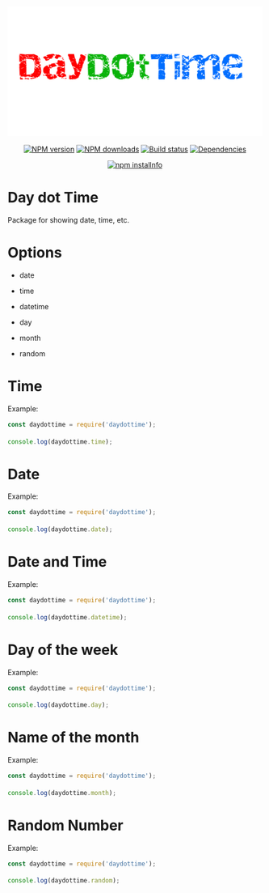 <div align="center">
<img src="logo.png"  width="546" height="256" alt="daydottime">
  <p>
    <a href="https://www.npmjs.com/package/daydottime"><img src="https://img.shields.io/npm/v/daydottime.svg?maxAge=3600" alt="NPM version" /></a>
    <a href="https://www.npmjs.com/package/daydottime"><img src="https://img.shields.io/npm/dt/daydottime.svg?maxAge=3600" alt="NPM downloads" /></a>
    <a href="https://github.com/Maksiooo/daydottime/actions"><img src="https://github.com/Maksiooo/daydottime/workflows/Testing/badge.svg" alt="Build status" /></a>
    <a href="https://david-dm.org/Maksiooo/daydottime"><img src="https://img.shields.io/david/Maksiooo/daydottime.svg?maxAge=3600" alt="Dependencies" /></a>
    </p>
   <p>
    <a href="https://nodei.co/npm/daydottime/"><img src="https://nodei.co/npm/daydottime.png?downloads=true&stars=true" alt="npm installnfo" /></a>
  </p>
  </div>

# Day dot Time

Package for showing date, time, etc.

# Options

- date

- time

- datetime

- day

- month

- random

# Time

Example:

```js
const daydottime = require('daydottime');

console.log(daydottime.time);

```

# Date

Example:

```js
const daydottime = require('daydottime');

console.log(daydottime.date);

```

# Date and Time

Example:

```js
const daydottime = require('daydottime');

console.log(daydottime.datetime);
```

# Day of the week

Example:

```js
const daydottime = require('daydottime');

console.log(daydottime.day);
```

# Name of the month

Example:

```js
const daydottime = require('daydottime');

console.log(daydottime.month);
```

# Random Number

Example:

```js
const daydottime = require('daydottime');

console.log(daydottime.random);
```
